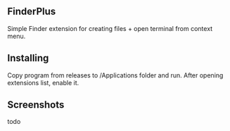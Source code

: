 ## FinderPlus
Simple Finder extension for creating files + open terminal from context menu.

## Installing
Copy program from releases to /Applications folder and run. After opening extensions list, enable it.

## Screenshots
todo